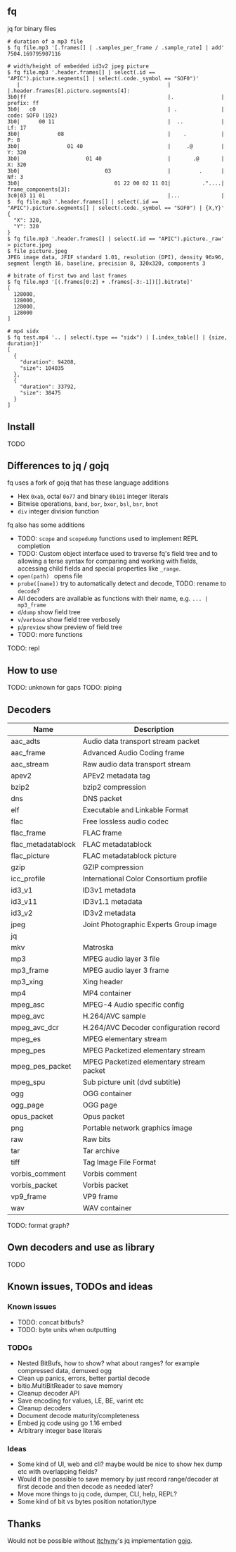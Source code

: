 ## fq

jq for binary files

```
# duration of a mp3 file
$ fq file.mp3 '[.frames[] | .samples_per_frame / .sample_rate] | add'
7504.169795907116

# width/height of embedded id3v2 jpeg picture
$ fq file.mp3 '.header.frames[] | select(.id == "APIC").picture.segments[] | select(.code._symbol == "SOF0")'
   |                                               |                |.header.frames[8].picture.segments[4]:
3b0|ff                                             |.               |  prefix: ff
3b0|   c0                                          | .              |  code: SOF0 (192)
3b0|      00 11                                    |  ..            |  Lf: 17
3b0|            08                                 |    .           |  P: 8
3b0|               01 40                           |     .@         |  Y: 320
3b0|                     01 40                     |       .@       |  X: 320
3b0|                           03                  |         .      |  Nf: 3
3b0|                              01 22 00 02 11 01|          ."....|  frame_components[3]:
3c0|03 11 01                                       |...             |
$  fq file.mp3 '.header.frames[] | select(.id == "APIC").picture.segments[] | select(.code._symbol == "SOF0") | {X,Y}'
{
  "X": 320,
  "Y": 320
}
$ fq file.mp3 '.header.frames[] | select(.id == "APIC").picture._raw' > picture.jpeg
$ file picture.jpeg
JPEG image data, JFIF standard 1.01, resolution (DPI), density 96x96, segment length 16, baseline, precision 8, 320x320, components 3

# bitrate of first two and last frames
$ fq file.mp3 '[(.frames[0:2] + .frames[-3:-1])[].bitrate]'
[
  128000,
  128000,
  128000,
  128000
]

# mp4 sidx
$ fq test.mp4 '.. | select(.type == "sidx") | [.index_table[] | {size, duration}]'
[
  {
    "duration": 94208,
    "size": 104035
  },
  {
    "duration": 33792,
    "size": 38475
  }
]
```

## Install

TODO

## Differences to jq / gojq

fq uses a fork of gojq that has these language additions

- Hex `0xab`, octal `0o77` and binary `0b101` integer literals
- Bitwise operations, `band`, `bor`, `bxor`, `bsl`, `bsr`, `bnot`
- `div` integer division function

fq also has some additions

- TODO: `scope` and `scopedump` functions used to implement REPL completion
- TODO: Custom object interface used to traverse fq's field tree and to allowing a terse
syntax for comparing and working with fields, accessing child fields and special properties like `_range`.
- `open(path) ` opens file
- `probe([name])` try to automatically detect and decode, TODO: rename to `decode`?
- All decoders are available as functions with their name, e.g. `... | mp3_frame`
- `d`/`dump` show field tree
- `v`/`verbose` show field tree verbosely
- `p`/`preview` show preview of field tree
- TODO: more functions

TODO: repl

## How to use

TODO: unknown for gaps
TODO: piping

## Decoders

|Name|Description|
|-|-|
|aac_adts|Audio data transport stream packet|
|aac_frame|Advanced Audio Coding frame|
|aac_stream|Raw audio data transport stream|
|apev2|APEv2 metadata tag|
|bzip2|bzip2 compression|
|dns|DNS packet|
|elf|Executable and Linkable Format|
|flac|Free lossless audio codec|
|flac_frame|FLAC frame|
|flac_metadatablock|FLAC metadatablock|
|flac_picture|FLAC metadatablock picture|
|gzip|GZIP compression|
|icc_profile|International Color Consortium profile|
|id3_v1|ID3v1 metadata|
|id3_v11|ID3v1.1 metadata|
|id3_v2|ID3v2 metadata|
|jpeg|Joint Photographic Experts Group image|
|jq||
|mkv|Matroska|
|mp3|MPEG audio layer 3 file|
|mp3_frame|MPEG audio layer 3 frame|
|mp3_xing|Xing header|
|mp4|MP4 container|
|mpeg_asc|MPEG-4 Audio specific config|
|mpeg_avc|H.264/AVC sample|
|mpeg_avc_dcr|H.264/AVC Decoder configuration record|
|mpeg_es|MPEG elementary stream|
|mpeg_pes|MPEG Packetized elementary stream|
|mpeg_pes_packet|MPEG Packetized elementary stream packet|
|mpeg_spu|Sub picture unit (dvd subtitle)|
|ogg|OGG container|
|ogg_page|OGG page|
|opus_packet|Opus packet|
|png|Portable network graphics image|
|raw|Raw bits|
|tar|Tar archive|
|tiff|Tag Image File Format|
|vorbis_comment|Vorbis comment|
|vorbis_packet|Vorbis packet|
|vp9_frame|VP9 frame|
|wav|WAV container|

TODO: format graph?

## Own decoders and use as library

TODO

## Known issues, TODOs and ideas

### Known issues

- TODO: concat bitbufs?
- TODO: byte units when outputting

### TODOs

- Nested BitBufs, how to show? what about ranges? for example compressed data, demuxed ogg
- Clean up panics, errors, better partial decode
- bitio.MultiBitReader to save memory
- Cleanup decoder API
- Save encoding for values, LE, BE, varint etc
- Cleanup decoders
- Document decode maturity/completeness
- Embed jq code using go 1.16 embed
- Arbitrary integer base literals 

### Ideas

- Some kind of UI, web and cli? maybe would be nice to show hex dump etc with overlapping fields?
- Would it be possible to save memory by just record range/decoder at first decode and
then decode as needed later?
- Move more things to jq code, dumper, CLI, help, REPL?
- Some kind of bit vs bytes position notation/type

## Thanks

Would not be possible without [itchyny](https://github.com/itchyny)'s
jq implementation [gojq](https://github.com/itchyny/gojq).